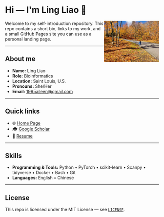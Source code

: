 # Hi — I'm Ling Liao 👋

<img src="photo.JPG" alt="Ling Liao" width="180" align="right" />

Welcome to my self-introduction repository. This repo contains a short bio, links to my work, and a small GitHub Pages site you can use as a personal landing page.

---

## About me
- **Name:** Ling Liao  
- **Role:** Bioinformatics  
- **Location:** Saint Louis, U.S.  
- **Pronouns:** She/Her  
- **Email:** [1995aileen@gmail.com](mailto:1995aileen@gmail.com)  

---

## Quick links
- 🌐 [Home Page](https://lingliao.github.io/)  
- 🎓 [Google Scholar](https://scholar.google.com/citations?user=I6BAcyIAAAAJ&hl=en)  
- 📄 [Resume](https://github.com/lingliao/lingliao.github.io/blob/main/CV_LL_09_2025.pdf)  

---

## Skills
- **Programming & Tools:** Python • PyTorch • scikit-learn • Scanpy • tidyverse • Docker • Bash • Git  
- **Languages:** English • Chinese  

---

## License
This repo is licensed under the MIT License — see [`LICENSE`](LICENSE).
